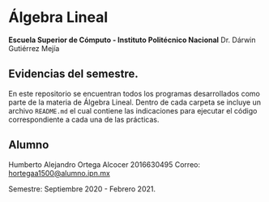 # Álgebra Lineal

**Escuela Superior de Cómputo - Instituto Politécnico Nacional**
Dr. Dárwin Gutiérrez Mejía

## Evidencias del semestre.

En este repositorio se encuentran todos los programas desarrollados como parte de la materia de Álgebra Lineal. Dentro de cada carpeta se incluye un archivo `README.md` el cual contiene las indicaciones para ejecutar el código correspondiente a cada una de las prácticas.

## Alumno

Humberto Alejandro Ortega Alcocer
2016630495
Correo: [hortegaa1500@alumno.ipn.mx](mailto:hortegaa1500@alumno.ipn.mx)

Semestre: Septiembre 2020 - Febrero 2021.



